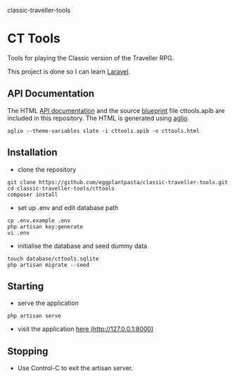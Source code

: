 classic-traveller-tools

# CT Tools
Tools for playing the Classic version of the Traveller RPG.

This project is done so I can learn [Laravel](laravel.com).


## API Documentation

The HTML [API documentation](cttools.html) and the source [blueprint](https://apiblueprint.org/) file cttools.apib are included in this repository. The HTML is generated using [aglio](https://github.com/danielgtaylor/aglio).
```
aglio --theme-variables slate -i cttools.apib -o cttools.html
```


## Installation

* clone the repository
```
git clone https://github.com/eggplantpasta/classic-traveller-tools.git
cd classic-traveller-tools/cttools
composer install
```

* set up .env and edit database path
```
cp .env.example .env
php artisan key:generate
vi .env
```

* initialise the database and seed dummy data
```
touch database/cttools.sqlite
php artisan migrate --seed
```

## Starting

* serve the application
```
php artisan serve
```

* visit the application [here (http://127.0.0.1:8000)](http://127.0.0.1:8000)

## Stopping

* Use Control-C to exit the artisan server.
